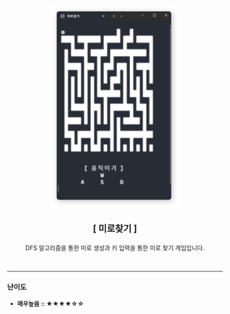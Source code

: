 
<p align='center'>
    <img src='../../image/maze-screenshot.png' width='300'>
</p>

## <p align='center'>**[ 미로찾기 ]**</p>
<p align='center'>DFS 알고리즘을 통한 미로 생성과 키 입력을 통한 미로 찾기 게임입니다.</p>

<br>

---

### **난이도**
* **매우높음 :: ★★★★☆☆**